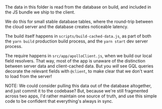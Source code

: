 The data in this folder is read from the database on build, and included in the
JS bundle we ship to the client.

We do this for small stable database tables, where the round-trip between the
cloud server and the database creates noticeable latency.

The build itself happens in `scripts/build-cached-data.js`, as part of both the
`yarn build` production build process, and the `yarn start` dev server process.

The require happens in `src/app/apolloClient.js`, when we build our local
field resolvers. That way, most of the app is unaware of the distinction
between server data and client-cached data. But you _will_ see GQL queries
decorate the relevant fields with `@client`, to make clear that we don't want
to load from the server!

NOTE: We could consider pulling this data out of the database altogether, and
just commit it to the codebase? But, because we're still fragmented across two
apps, I'd rather maintain one source of truth, and use this simple code to be
confident that everything's always in sync.
